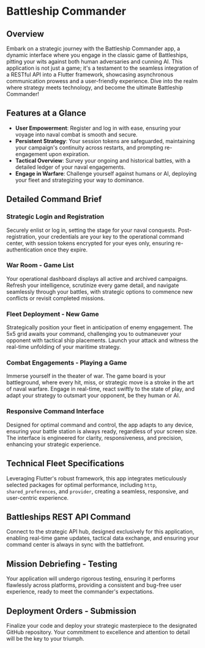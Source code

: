 # Battleship Commander

## Overview

Embark on a strategic journey with the Battleship Commander app, a dynamic interface where you engage in the classic game of Battleships, pitting your wits against both human adversaries and cunning AI. This application is not just a game; it's a testament to the seamless integration of a RESTful API into a Flutter framework, showcasing asynchronous communication prowess and a user-friendly experience. Dive into the realm where strategy meets technology, and become the ultimate Battleship Commander!

## Features at a Glance

- **User Empowerment**: Register and log in with ease, ensuring your voyage into naval combat is smooth and secure.
- **Persistent Strategy**: Your session tokens are safeguarded, maintaining your campaign's continuity across restarts, and prompting re-engagement upon expiration.
- **Tactical Overview**: Survey your ongoing and historical battles, with a detailed ledger of your naval engagements.
- **Engage in Warfare**: Challenge yourself against humans or AI, deploying your fleet and strategizing your way to dominance.

## Detailed Command Brief

### Strategic Login and Registration 

Securely enlist or log in, setting the stage for your naval conquests. Post-registration, your credentials are your key to the operational command center, with session tokens encrypted for your eyes only, ensuring re-authentication once they expire.

### War Room - Game List

Your operational dashboard displays all active and archived campaigns. Refresh your intelligence, scrutinize every game detail, and navigate seamlessly through your battles, with strategic options to commence new conflicts or revisit completed missions.

### Fleet Deployment - New Game

Strategically position your fleet in anticipation of enemy engagement. The 5x5 grid awaits your command, challenging you to outmaneuver your opponent with tactical ship placements. Launch your attack and witness the real-time unfolding of your maritime strategy.

### Combat Engagements - Playing a Game

Immerse yourself in the theater of war. The game board is your battleground, where every hit, miss, or strategic move is a stroke in the art of naval warfare. Engage in real-time, react swiftly to the state of play, and adapt your strategy to outsmart your opponent, be they human or AI.

### Responsive Command Interface

Designed for optimal command and control, the app adapts to any device, ensuring your battle station is always ready, regardless of your screen size. The interface is engineered for clarity, responsiveness, and precision, enhancing your strategic experience.

## Technical Fleet Specifications

Leveraging Flutter's robust framework, this app integrates meticulously selected packages for optimal performance, including `http`, `shared_preferences`, and `provider`, creating a seamless, responsive, and user-centric experience.

## Battleships REST API Command

Connect to the strategic API hub, designed exclusively for this application, enabling real-time game updates, tactical data exchange, and ensuring your command center is always in sync with the battlefront.

## Mission Debriefing - Testing

Your application will undergo rigorous testing, ensuring it performs flawlessly across platforms, providing a consistent and bug-free user experience, ready to meet the commander's expectations.

## Deployment Orders - Submission

Finalize your code and deploy your strategic masterpiece to the designated GitHub repository. Your commitment to excellence and attention to detail will be the key to your triumph.
